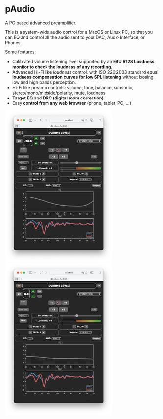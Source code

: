 # pAudio

A PC based advanced preamplifier.

This is a system-wide audio control for a MacOS or Linux PC, so that you can EQ and control all the audio sent to your DAC, Audio Interface, or Phones.

Some features:

- Calibrated volume listening level supported by an **EBU R128 Loudness monitor to check the loudness of any recording**.
- Advanced Hi-Fi like _loudness_ control, with ISO 226:2003 standard equal **loudness compensation curves for low SPL listening** without loosing low and high bands perception.
- Hi-Fi like preamp controls: volume, tone, balance, subsonic, stereo/mono/midside/polarity, mute, loudness
- **Target EQ** and **DRC (digital room correction)**
- Easy **control from any web browser** (phone, tablet, PC, ...)

<img src="doc/img/pAudio%20web%20-20dB.png" width="350"><img src="doc/img/pAudio%20web%200dB.png" width="350">



